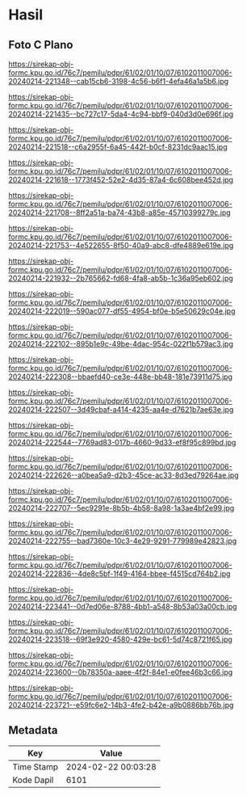 # Hasil

## Foto C Plano

https://sirekap-obj-formc.kpu.go.id/76c7/pemilu/pdpr/61/02/01/10/07/6102011007006-20240214-221348--cab15cb6-3198-4c56-b6f1-4efa46a1a5b6.jpg

https://sirekap-obj-formc.kpu.go.id/76c7/pemilu/pdpr/61/02/01/10/07/6102011007006-20240214-221435--bc727c17-5da4-4c94-bbf9-040d3d0e696f.jpg

https://sirekap-obj-formc.kpu.go.id/76c7/pemilu/pdpr/61/02/01/10/07/6102011007006-20240214-221518--c6a2955f-6a45-442f-b0cf-8231dc9aac15.jpg

https://sirekap-obj-formc.kpu.go.id/76c7/pemilu/pdpr/61/02/01/10/07/6102011007006-20240214-221618--1773f452-52e2-4d35-87a4-6c608bee452d.jpg

https://sirekap-obj-formc.kpu.go.id/76c7/pemilu/pdpr/61/02/01/10/07/6102011007006-20240214-221708--8ff2a51a-ba74-43b8-a85e-45710399279c.jpg

https://sirekap-obj-formc.kpu.go.id/76c7/pemilu/pdpr/61/02/01/10/07/6102011007006-20240214-221753--4e522655-8f50-40a9-abc8-dfe4889e619e.jpg

https://sirekap-obj-formc.kpu.go.id/76c7/pemilu/pdpr/61/02/01/10/07/6102011007006-20240214-221932--2b765662-fd68-4fa8-ab5b-1c36a95eb602.jpg

https://sirekap-obj-formc.kpu.go.id/76c7/pemilu/pdpr/61/02/01/10/07/6102011007006-20240214-222019--590ac077-df55-4954-bf0e-b5e50629c04e.jpg

https://sirekap-obj-formc.kpu.go.id/76c7/pemilu/pdpr/61/02/01/10/07/6102011007006-20240214-222102--895b1e9c-49be-4dac-954c-022f1b579ac3.jpg

https://sirekap-obj-formc.kpu.go.id/76c7/pemilu/pdpr/61/02/01/10/07/6102011007006-20240214-222308--bbaefd40-ce3e-448e-bb48-181e73911d75.jpg

https://sirekap-obj-formc.kpu.go.id/76c7/pemilu/pdpr/61/02/01/10/07/6102011007006-20240214-222507--3d49cbaf-a414-4235-aa4e-d7621b7ae63e.jpg

https://sirekap-obj-formc.kpu.go.id/76c7/pemilu/pdpr/61/02/01/10/07/6102011007006-20240214-222544--7769ad83-017b-4660-9d33-ef8f95c899bd.jpg

https://sirekap-obj-formc.kpu.go.id/76c7/pemilu/pdpr/61/02/01/10/07/6102011007006-20240214-222626--a0bea5a9-d2b3-45ce-ac33-8d3ed79264ae.jpg

https://sirekap-obj-formc.kpu.go.id/76c7/pemilu/pdpr/61/02/01/10/07/6102011007006-20240214-222707--5ec9291e-8b5b-4b58-8a98-1a3ae4bf2e99.jpg

https://sirekap-obj-formc.kpu.go.id/76c7/pemilu/pdpr/61/02/01/10/07/6102011007006-20240214-222755--bad7360e-10c3-4e29-9291-779989e42823.jpg

https://sirekap-obj-formc.kpu.go.id/76c7/pemilu/pdpr/61/02/01/10/07/6102011007006-20240214-222836--4de8c5bf-1f49-4164-bbee-f4515cd764b2.jpg

https://sirekap-obj-formc.kpu.go.id/76c7/pemilu/pdpr/61/02/01/10/07/6102011007006-20240214-223441--0d7ed06e-8788-4bb1-a548-8b53a03a00cb.jpg

https://sirekap-obj-formc.kpu.go.id/76c7/pemilu/pdpr/61/02/01/10/07/6102011007006-20240214-223518--69f3e920-4580-429e-bc61-5d74c8721f65.jpg

https://sirekap-obj-formc.kpu.go.id/76c7/pemilu/pdpr/61/02/01/10/07/6102011007006-20240214-223600--0b78350a-aaee-4f2f-84e1-e0fee46b3c66.jpg

https://sirekap-obj-formc.kpu.go.id/76c7/pemilu/pdpr/61/02/01/10/07/6102011007006-20240214-223721--e59fc6e2-14b3-4fe2-b42e-a9b0886bb76b.jpg


## Metadata

| Key        | Value               |
| ---------- | ------------------- |
| Time Stamp | 2024-02-22 00:03:28 |
| Kode Dapil | 6101                |



